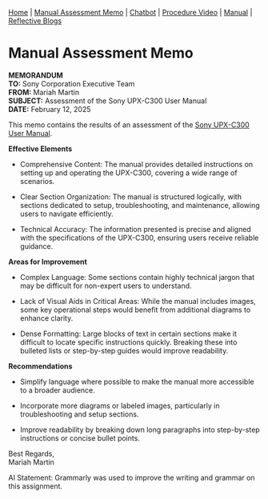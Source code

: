 [Home](index.md) | [Manual Assessment Memo](manual_assessment_memo.md) | [Chatbot](chatbot.md) | [Procedure Video](procedure_video.md) | [Manual](manual.md) | [Reflective Blogs](reflective_blogs.md) 

# Manual Assessment Memo

**MEMORANDUM**   
**TO:**        Sony Corporation Executive Team   
**FROM:**      Mariah Martin   
**SUBJECT:**   Assessment of the Sony UPX-C300 User Manual   
**DATE:**      February 12, 2025   

This memo contains the results of an assessment of the [Sony UPX-C300 User Manual](https://www.manua.ls/sony/upxc300/manual).

**Effective Elements**

- Comprehensive Content: The manual provides detailed instructions on setting up and operating the UPX-C300, covering a wide range of scenarios.

- Clear Section Organization: The manual is structured logically, with sections dedicated to setup, troubleshooting, and maintenance, allowing users to navigate efficiently.

- Technical Accuracy: The information presented is precise and aligned with the specifications of the UPX-C300, ensuring users receive reliable guidance.

**Areas for Improvement**

- Complex Language: Some sections contain highly technical jargon that may be difficult for non-expert users to understand.

- Lack of Visual Aids in Critical Areas: While the manual includes images, some key operational steps would benefit from additional diagrams to enhance clarity.

- Dense Formatting: Large blocks of text in certain sections make it difficult to locate specific instructions quickly. Breaking these into bulleted lists or step-by-step guides would improve readability.

**Recommendations**

- Simplify language where possible to make the manual more accessible to a broader audience.

- Incorporate more diagrams or labeled images, particularly in troubleshooting and setup sections.

- Improve readability by breaking down long paragraphs into step-by-step instructions or concise bullet points.

Best Regards,  
Mariah Martin

AI Statement: Grammarly was used to improve the writing and grammar on this assignment. 
